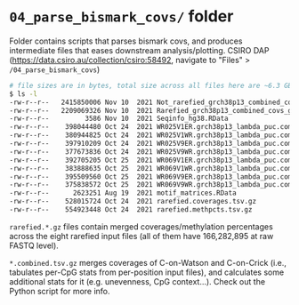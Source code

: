 # `04_parse_bismark_covs/` folder #

Folder contains scripts that parses bismark covs, and produces intermediate files that eases downstream analysis/plotting.
CSIRO DAP (https://data.csiro.au/collection/csiro:58492, navigate to "Files" > `/04_parse_bismark_covs`)

```bash
# file sizes are in bytes, total size across all files here are ~6.3 GB
$ ls -l
-rw-r--r--   2415850006 Nov 10  2021 Not_rarefied_grch38p13_combined_covs_grl.RData
-rw-r--r--   2209069326 Nov 10  2021 Rarefied_grch38p13_combined_covs_grl.RData
-rw-r--r--         3586 Nov 10  2021 Seqinfo_hg38.RData
-rw-r--r--    398044480 Oct 24  2021 WR025V1ER.grch38p13_lambda_puc.combined.tsv.gz
-rw-r--r--    380944825 Oct 24  2021 WR025V1WR.grch38p13_lambda_puc.combined.tsv.gz
-rw-r--r--    397910209 Oct 24  2021 WR025V9ER.grch38p13_lambda_puc.combined.tsv.gz
-rw-r--r--    377673836 Oct 24  2021 WR025V9WR.grch38p13_lambda_puc.combined.tsv.gz
-rw-r--r--    392705205 Oct 25  2021 WR069V1ER.grch38p13_lambda_puc.combined.tsv.gz
-rw-r--r--    383888635 Oct 25  2021 WR069V1WR.grch38p13_lambda_puc.combined.tsv.gz
-rw-r--r--    395509560 Oct 25  2021 WR069V9ER.grch38p13_lambda_puc.combined.tsv.gz
-rw-r--r--    375838572 Oct 25  2021 WR069V9WR.grch38p13_lambda_puc.combined.tsv.gz
-rw-r--r--      2623251 Aug 19  2021 motif_matrices.RData
-rw-r--r--    528015724 Oct 24  2021 rarefied.coverages.tsv.gz
-rw-r--r--    554923448 Oct 24  2021 rarefied.methpcts.tsv.gz
```

`rarefied.*.gz` files contain merged coverages/methylation percentages across the eight rarefied input files (all of them have 166,282,895 at raw FASTQ level).

`*.combined.tsv.gz` merges coverages of C-on-Watson and C-on-Crick (i.e., tabulates per-CpG stats from per-position input files), and calculates some additional stats for it (e.g. unevenness, CpG context...). Check out the Python script for more info.
